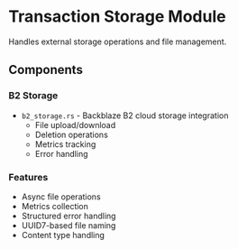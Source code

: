 # Transaction Storage Module

Handles external storage operations and file management.

## Components

### B2 Storage
- `b2_storage.rs` - Backblaze B2 cloud storage integration
  - File upload/download
  - Deletion operations
  - Metrics tracking
  - Error handling

### Features
- Async file operations
- Metrics collection
- Structured error handling
- UUID7-based file naming
- Content type handling 